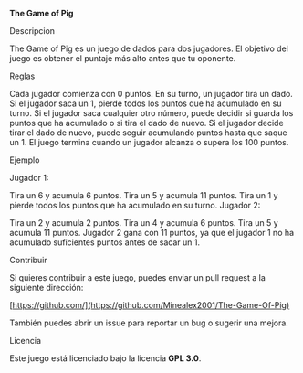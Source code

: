 **The Game of Pig**

Descripcion

The Game of Pig es un juego de dados para dos jugadores. El objetivo del juego es obtener el puntaje más alto antes que tu oponente.

Reglas

Cada jugador comienza con 0 puntos.
En su turno, un jugador tira un dado.
Si el jugador saca un 1, pierde todos los puntos que ha acumulado en su turno.
Si el jugador saca cualquier otro número, puede decidir si guarda los puntos que ha acumulado o si tira el dado de nuevo.
Si el jugador decide tirar el dado de nuevo, puede seguir acumulando puntos hasta que saque un 1.
El juego termina cuando un jugador alcanza o supera los 100 puntos.

Ejemplo

Jugador 1:

Tira un 6 y acumula 6 puntos.
Tira un 5 y acumula 11 puntos.
Tira un 1 y pierde todos los puntos que ha acumulado en su turno.
Jugador 2:

Tira un 2 y acumula 2 puntos.
Tira un 4 y acumula 6 puntos.
Tira un 5 y acumula 11 puntos.
Jugador 2 gana con 11 puntos, ya que el jugador 1 no ha acumulado suficientes puntos antes de sacar un 1.

Contribuir

Si quieres contribuir a este juego, puedes enviar un pull request a la siguiente dirección:

[https://github.com/](https://github.com/Minealex2001/The-Game-Of-Pig)

También puedes abrir un issue para reportar un bug o sugerir una mejora.

Licencia

Este juego está licenciado bajo la licencia **GPL 3.0**.
